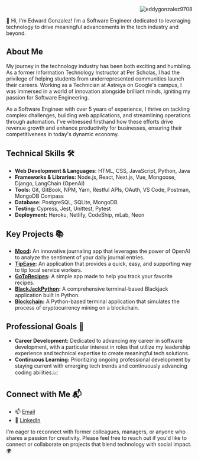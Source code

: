 <p align="right">
  <img src="https://komarev.com/ghpvc/?username=eddygonzalez9708&color=blue" alt="eddygonzalez9708" />
</p>

👋 Hi, I'm Edward Gonzalez! I’m a Software Engineer dedicated to leveraging technology to drive meaningful advancements in the tech industry and beyond.

## About Me
My journey in the technology industry has been both exciting and humbling. As a former Information Technology Instructor at Per Scholas, I had the privilege of helping students from underrepresented communities launch their careers. Working as a Technician at Astreya on Google's campus, I was immersed in a world of innovation alongside brilliant minds, igniting my passion for Software Engineering.

As a Software Engineer with over 5 years of experience, I thrive on tackling complex challenges, building web applications, and streamlining operations through automation. I've witnessed firsthand how these efforts drive revenue growth and enhance productivity for businesses, ensuring their competitiveness in today's dynamic economy.

## Technical Skills 🛠️
- **Web Development & Languages:** HTML, CSS, JavaScript, Python, Java
- **Frameworks & Libraries:** Node.js, React, Next.js, Vue, Mongoose, Django, LangChain (OpenAI)
- **Tools:** Git, GitBook, NPM, Yarn, Restful APIs, OAuth, VS Code, Postman, MongoDB Compass
- **Database:** PostgreSQL, SQLite, MongoDB
- **Testing:** Cypress, Jest, Unittest, Pytest
- **Deployment:** Heroku, Netlify, CodeShip, mLab, Neon

## Key Projects 📚
- **[Mood](https://github.com/eddygonzalez9708/mood):** An innovative journaling app that leverages the power of OpenAI to analyze the sentiment of your daily journal entries.
- **[TipEase](https://github.com/tipease):** An application that provides a quick, easy, and supporting way to tip local service workers.
- **[GoToRecipes](https://github.com/blkfltchr/gotorecipes):** A simple app made to help you track your favorite recipes.
- **[BlackJackPython](https://github.com/eddygonzalez9708/BlackJackPython):** A comprehensive terminal-based Blackjack application built in Python.
- **[Blockchain](https://github.com/eddygonzalez9708/Blockchain):** A Python-based terminal application that simulates the process of cryptocurrency mining on a blockchain.

## Professional Goals 🚀
- **Career Development:** Dedicated to advancing my career in software development, with a particular interest in roles that utilize my leadership experience and technical expertise to create meaningful tech solutions.
- **Continuous Learning:** Prioritizing ongoing professional development by staying current with emerging tech trends and continuously advancing coding abilities.📈

## Connect with Me 📬
- 📫 [Email](mailto:edward.gonzalez9708@gmail.com)
- 🔗 [LinkedIn](https://www.linkedin.com/in/edward-gonzalez-eng/)

I'm eager to reconnect with former colleagues, managers, or anyone who shares a passion for creativity. Please feel free to reach out if you'd like to connect or collaborate on projects that blend technology with social impact.🌍

<!--
**eddygonzalez9708/eddygonzalez9708** is a ✨ _special_ ✨ repository because its `README.md` (this file) appears on your GitHub profile.

Here are some ideas to get you started:

- 🔭 I’m currently working on ...
- 🌱 I’m currently learning ...
- 👯 I’m looking to collaborate on ...
- 🤔 I’m looking for help with ...
- 💬 Ask me about ...
- 📫 How to reach me: ...
- 😄 Pronouns: ...
- ⚡ Fun fact: ...
-->
